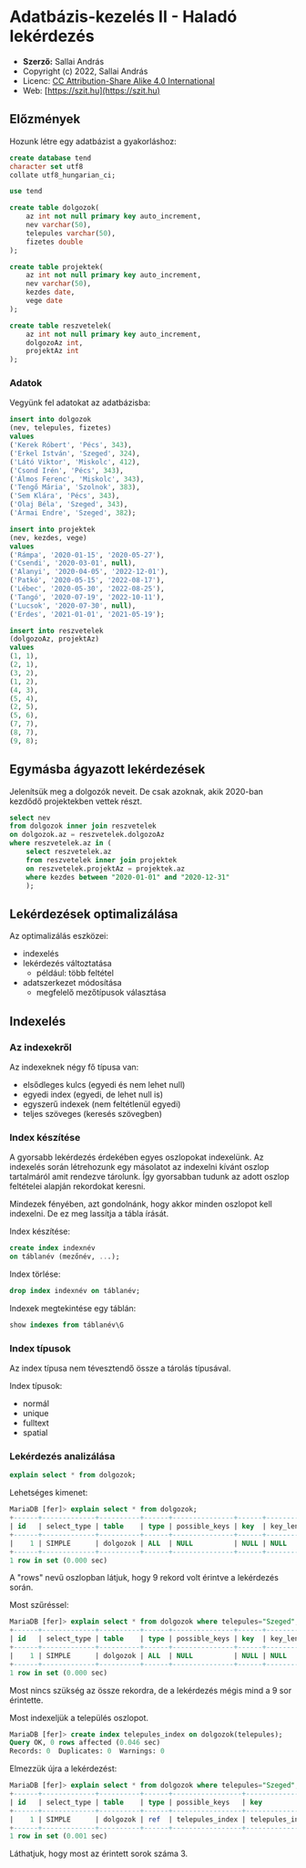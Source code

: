 # Adatbázis-kezelés II - Haladó lekérdezés

* **Szerző:** Sallai András
* Copyright (c) 2022, Sallai András
* Licenc: [CC Attribution-Share Alike 4.0 International](https://creativecommons.org/licenses/by-sa/4.0/)
* Web: [https://szit.hu](https://szit.hu)

## Előzmények

Hozunk létre egy adatbázist a gyakorláshoz:

```sql
create database tend
character set utf8
collate utf8_hungarian_ci;

use tend

create table dolgozok(
    az int not null primary key auto_increment,
    nev varchar(50),
    telepules varchar(50),
    fizetes double
);

create table projektek(
    az int not null primary key auto_increment,
    nev varchar(50),
    kezdes date,
    vege date
);

create table reszvetelek(
    az int not null primary key auto_increment,
    dolgozoAz int,
    projektAz int
);
```

### Adatok

Vegyünk fel adatokat az adatbázisba:

```sql
insert into dolgozok
(nev, telepules, fizetes)
values
('Kerek Róbert', 'Pécs', 343),
('Erkel István', 'Szeged', 324),
('Látó Viktor', 'Miskolc', 412),
('Csond Irén', 'Pécs', 343),
('Álmos Ferenc', 'Miskolc', 343),
('Tengő Mária', 'Szolnok', 383),
('Sem Klára', 'Pécs', 343),
('Olaj Béla', 'Szeged', 343),
('Ármai Endre', 'Szeged', 382);

insert into projektek
(nev, kezdes, vege)
values
('Rámpa', '2020-01-15', '2020-05-27'),
('Csendi', '2020-03-01', null),
('Alanyi', '2020-04-05', '2022-12-01'),
('Patkó', '2020-05-15', '2022-08-17'),
('Lébec', '2020-05-30', '2022-08-25'),
('Tangó', '2020-07-19', '2022-10-11'),
('Lucsok', '2020-07-30', null),
('Erdes', '2021-01-01', '2021-05-19');

insert into reszvetelek
(dolgozoAz, projektAz)
values
(1, 1),
(2, 1),
(3, 2),
(1, 2),
(4, 3),
(5, 4),
(2, 5),
(5, 6),
(7, 7),
(8, 7),
(9, 8);
```

## Egymásba ágyazott lekérdezések

Jelenítsük meg a dolgozók neveit.
De csak azoknak, akik 2020-ban kezdődő projektekben vettek részt.

```sql
select nev 
from dolgozok inner join reszvetelek
on dolgozok.az = reszvetelek.dolgozoAz
where reszvetelek.az in (
    select reszvetelek.az 
    from reszvetelek inner join projektek
    on reszvetelek.projektAz = projektek.az
    where kezdes between "2020-01-01" and "2020-12-31"
    );
```

## Lekérdezések optimalizálása

Az optimalizálás eszközei:

* indexelés
* lekérdezés változtatása
  * például: több feltétel
* adatszerkezet módosítása
  * megfelelő mezőtípusok választása

## Indexelés

### Az indexekről

Az indexeknek négy fő típusa van:

* elsődleges kulcs (egyedi és nem lehet null)
* egyedi index (egyedi, de lehet null is)
* egyszerű indexek (nem feltétlenül egyedi)
* teljes szöveges (keresés szövegben)

### Index készítése

A gyorsabb lekérdezés érdekében egyes oszlopokat indexelünk. Az indexelés során létrehozunk egy másolatot az indexelni kívánt oszlop tartalmáról amit rendezve tárolunk. Így gyorsabban tudunk az adott oszlop feltételei alapján rekordokat keresni.

Mindezek fényében, azt gondolnánk, hogy akkor minden oszlopot kell indexelni. De ez meg lassítja a tábla írását.

Index készítése:

```sql
create index indexnév
on táblanév (mezőnév, ...);
```

Index törlése:

```sql
drop index indexnév on táblanév;
```

Indexek megtekintése egy táblán:

```sql
show indexes from táblanév\G
```

### Index típusok

Az index típusa nem tévesztendő össze a tárolás típusával.

Index típusok:

* normál
* unique
* fulltext
* spatial

### Lekérdezés analizálása

```sql
explain select * from dolgozok;
```

Lehetséges kimenet:

```sql
MariaDB [fer]> explain select * from dolgozok;
+------+-------------+----------+------+---------------+------+---------+------+------+-------+
| id   | select_type | table    | type | possible_keys | key  | key_len | ref  | rows | Extra |
+------+-------------+----------+------+---------------+------+---------+------+------+-------+
|    1 | SIMPLE      | dolgozok | ALL  | NULL          | NULL | NULL    | NULL |    9 |       |
+------+-------------+----------+------+---------------+------+---------+------+------+-------+
1 row in set (0.000 sec)
```

A "rows" nevű oszlopban látjuk, hogy 9 rekord volt érintve a lekérdezés során.

Most szűréssel:

```sql
MariaDB [fer]> explain select * from dolgozok where telepules="Szeged";
+------+-------------+----------+------+---------------+------+---------+------+------+-------------+
| id   | select_type | table    | type | possible_keys | key  | key_len | ref  | rows | Extra       |
+------+-------------+----------+------+---------------+------+---------+------+------+-------------+
|    1 | SIMPLE      | dolgozok | ALL  | NULL          | NULL | NULL    | NULL |    9 | Using where |
+------+-------------+----------+------+---------------+------+---------+------+------+-------------+
1 row in set (0.000 sec)
```

Most nincs szükség az össze rekordra, de a lekérdezés mégis mind a 9 sor érintette.

Most indexeljük a település oszlopot.

```sql
MariaDB [fer]> create index telepules_index on dolgozok(telepules);
Query OK, 0 rows affected (0.046 sec)
Records: 0  Duplicates: 0  Warnings: 0
```

Elmezzük újra a lekérdezést:

```sql
MariaDB [fer]> explain select * from dolgozok where telepules="Szeged";
+------+-------------+----------+------+-----------------+-----------------+---------+-------+------+-----------------------+
| id   | select_type | table    | type | possible_keys   | key             | key_len | ref   | rows | Extra                 |
+------+-------------+----------+------+-----------------+-----------------+---------+-------+------+-----------------------+
|    1 | SIMPLE      | dolgozok | ref  | telepules_index | telepules_index | 53      | const |    3 | Using index condition |
+------+-------------+----------+------+-----------------+-----------------+---------+-------+------+-----------------------+
1 row in set (0.001 sec)
```

Láthatjuk, hogy most az érintett sorok száma 3.
